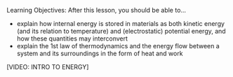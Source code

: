Learning Objectives: After this lesson, you should be able to…

* explain how internal energy is stored in materials as both kinetic energy (and its relation to temperature) and (electrostatic) potential energy, and how these quantities may interconvert
* explain the 1st law of thermodynamics and the energy flow between a system and its surroundings in the form of heat and work

[VIDEO: INTRO TO ENERGY]